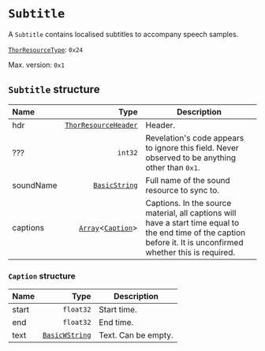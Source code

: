 # `Subtitle`

A `Subtitle` contains localised subtitles to accompany speech samples.

[`ThorResourceType`](./index.md#thorresourcetype-enum): `0x24`

Max. version: `0x1`

## `Subtitle` structure

| Name | Type | Description |
| :-- | --: | --- |
| hdr | [`ThorResourceHeader`](./index.md#thorresourceheader-structure) | Header. |
| ??? | `int32` | Revelation's code appears to ignore this field. Never observed to be anything other than `0x1`. |
| soundName | [`BasicString`](../base.md#basicstring-structure) | Full name of the sound resource to sync to. |
| captions | [`Array`](../base.md#array-structure)<[`Caption`](#caption-structure)> | Captions. In the source material, all captions will have a start time equal to the end time of the caption before it. It is unconfirmed whether this is required. |

### `Caption` structure

| Name | Type | Description |
| :-- | --: | --- |
| start | `float32` | Start time. |
| end | `float32` | End time. |
| text | [`BasicWString`](../base.md#basicwstring-structure) | Text. Can be empty. |
